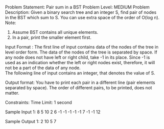 Problem Statement: Pair sum in a BST
Problem Level: MEDIUM
Problem Description:
Given a binary search tree and an integer S, find pair of nodes in the BST which sum to S. You can use extra space of the order of O(log n).
Note:
1. Assume BST contains all unique elements.
2. In a pair, print the smaller element first.

Input Format :
The first line of input contains data of the nodes of the tree in level order form. The data of the nodes of the tree is separated by space. If any node does not have left or right child, take -1 in its place. Since -1 is used as an indication whether the left or right nodes exist, therefore, it will not be a part of the data of any node.   
The following line of input contains an integer, that denotes the value of S.

Output format:
You have to print each pair in a different line (pair elements separated by space). The order of different pairs, to be printed, does not matter.

Constraints:
Time Limit: 1 second

Sample Input 1:
8 5 10 2 6 -1 -1 -1 -1 -1 7 -1 -1
12

Sample Output 1:
2 10
5 7
